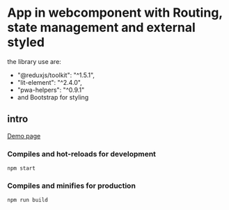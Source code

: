 # App in webcomponent with Routing, state management and external styled
the library use are:
*   "@reduxjs/toolkit": "^1.5.1",
*   "lit-element": "^2.4.0",
*   "pwa-helpers": "^0.9.1"
*    and Bootstrap for styling
## intro
[Demo page](https://ianes1978.github.io/webcomponent-app-starter/)


### Compiles and hot-reloads for development
```
npm start
```

### Compiles and minifies for production
```
npm run build
```


